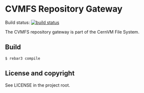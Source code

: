 CVMFS Repository Gateway
========================

Build status: [![build status](https://travis-ci.org/cvmfs/cvmfs-gateway.svg?branch=master)](https://travis-ci.org/cvmfs/cvmfs-gateway)

The CVMFS repository gateway is part of the CernVM File System.

Build
-----

    $ rebar3 compile

License and copyright
---------------------

See LICENSE in the project root.

